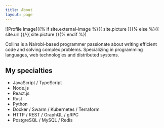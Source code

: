 ```yaml
---
title: About
layout: page
---
```


![Profile Image]({% if site.external-image %}{{ site.picture }}{% else %}{{ site.url }}/{{ site.picture }}{% endif %})

<p>
Collins is a Nairobi-based programmer passionate about writing efficient code and solving complex problems. Specializing in programming languages, web technologies and distributed systems.
</p>

<h2>My specialties</h2>

<ul class="skill-list">
	<li>JavaScript / TypeScript</li>
	<li>Node.js</li>
	<li>React.js</li>
	<li>Rust</li>
	<li>Python</li>
	<li>Docker / Swarm / Kubernetes / Terraform</li>
	<li>HTTP / REST / GraphQL / gRPC</li>
	<li>PostgreSQL / MySQL / Redis</li>
</ul>

